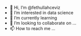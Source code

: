 - 👋 Hi, I’m @fethullahceviz
- 👀 I’m interested in data science
- 🌱 I’m currently learning 
- 💞️ I’m looking to collaborate on ...
- 📫 How to reach me ...

<!---
fethullahceviz/fethullahceviz is a ✨ special ✨ repository because its `README.md` (this file) appears on your GitHub profile.
You can click the Preview link to take a look at your changes.
--->
